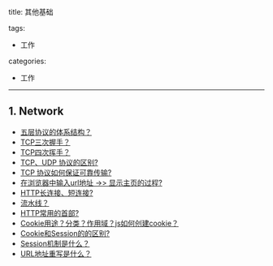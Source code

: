 title: 其他基础

tags:
  - 工作

categories:
  - 工作

---
## 1. Network
- [五层协议的体系结构？](https://github.com/mnan2c/JavaGuide/blob/master/docs/network/%E8%AE%A1%E7%AE%97%E6%9C%BA%E7%BD%91%E7%BB%9C.md#%E4%BA%94%E5%B1%82%E5%8D%8F%E8%AE%AE%E7%9A%84%E4%BD%93%E7%B3%BB%E7%BB%93%E6%9E%84)
- [TCP三次握手？](https://github.com/mnan2c/JavaGuide/blob/master/docs/network/%E8%AE%A1%E7%AE%97%E6%9C%BA%E7%BD%91%E7%BB%9C.md#%E4%B8%BA%E4%BB%80%E4%B9%88%E8%A6%81%E4%B8%89%E6%AC%A1%E6%8F%A1%E6%89%8B)
- [TCP四次挥手？](https://github.com/mnan2c/JavaGuide/blob/master/docs/network/%E8%AE%A1%E7%AE%97%E6%9C%BA%E7%BD%91%E7%BB%9C.md#%E4%BC%A0%E4%BA%86-syn%E4%B8%BA%E5%95%A5%E8%BF%98%E8%A6%81%E4%BC%A0-ack)
- [TCP、UDP 协议的区别?](https://github.com/mnan2c/JavaGuide/blob/master/docs/network/%E8%AE%A1%E7%AE%97%E6%9C%BA%E7%BD%91%E7%BB%9C.md#%E4%B8%89-tcpudp-%E5%8D%8F%E8%AE%AE%E7%9A%84%E5%8C%BA%E5%88%AB)
- [TCP 协议如何保证可靠传输?](https://github.com/mnan2c/JavaGuide/blob/master/docs/network/%E8%AE%A1%E7%AE%97%E6%9C%BA%E7%BD%91%E7%BB%9C.md#%E5%9B%9B-tcp-%E5%8D%8F%E8%AE%AE%E5%A6%82%E4%BD%95%E4%BF%9D%E8%AF%81%E5%8F%AF%E9%9D%A0%E4%BC%A0%E8%BE%93)
- [在浏览器中输入url地址 ->> 显示主页的过程?](https://github.com/mnan2c/JavaGuide/blob/master/docs/network/%E8%AE%A1%E7%AE%97%E6%9C%BA%E7%BD%91%E7%BB%9C.md#%E4%BA%94--%E5%9C%A8%E6%B5%8F%E8%A7%88%E5%99%A8%E4%B8%AD%E8%BE%93%E5%85%A5url%E5%9C%B0%E5%9D%80---%E6%98%BE%E7%A4%BA%E4%B8%BB%E9%A1%B5%E7%9A%84%E8%BF%87%E7%A8%8B%E9%9D%A2%E8%AF%95%E5%B8%B8%E5%AE%A2)
- [HTTP长连接、短连接?](https://github.com/CyC2018/CS-Notes/blob/master/docs/notes/HTTP.md#1-%E7%9F%AD%E8%BF%9E%E6%8E%A5%E4%B8%8E%E9%95%BF%E8%BF%9E%E6%8E%A5)
- [流水线？](https://github.com/CyC2018/CS-Notes/blob/master/docs/notes/HTTP.md#2-%E6%B5%81%E6%B0%B4%E7%BA%BF)
- [HTTP常用的首部?](https://github.com/CyC2018/CS-Notes/blob/master/docs/notes/HTTP.md#%E5%9B%9Bhttp-%E9%A6%96%E9%83%A8)
- [Cookie用途？分类？作用域？js如何创建cookie？](https://github.com/CyC2018/CS-Notes/blob/master/docs/notes/HTTP.md#cookie)
- [Cookie和Session的的区别?](https://github.com/mnan2c/JavaGuide/blob/master/docs/java/J2EE%E5%9F%BA%E7%A1%80%E7%9F%A5%E8%AF%86.md#cookie%E5%92%8Csession%E7%9A%84%E7%9A%84%E5%8C%BA%E5%88%AB)
- [Session机制是什么？](http://www.clemon.top/2019/04/26/network/3.Session%E7%9B%B8%E5%85%B3/#2-Session%E6%9C%BA%E5%88%B6)
- [URL地址重写是什么？]()
